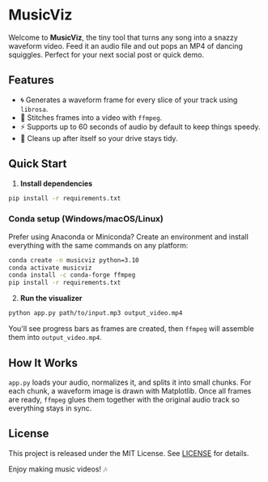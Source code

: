# MusicViz

Welcome to **MusicViz**, the tiny tool that turns any song into a snazzy waveform video. Feed it an audio file and out pops an MP4 of dancing squiggles. Perfect for your next social post or quick demo.

## Features

- 🌀 Generates a waveform frame for every slice of your track using `librosa`.
- 🎥 Stitches frames into a video with `ffmpeg`.
- ⚡ Supports up to 60 seconds of audio by default to keep things speedy.
- 🧹 Cleans up after itself so your drive stays tidy.

## Quick Start

1. **Install dependencies**

```bash
pip install -r requirements.txt
```

### Conda setup (Windows/macOS/Linux)

Prefer using Anaconda or Miniconda? Create an environment and install everything
with the same commands on any platform:

```bash
conda create -n musicviz python=3.10
conda activate musicviz
conda install -c conda-forge ffmpeg
pip install -r requirements.txt
```

2. **Run the visualizer**

```bash
python app.py path/to/input.mp3 output_video.mp4
```

You'll see progress bars as frames are created, then `ffmpeg` will assemble them into `output_video.mp4`.

## How It Works

`app.py` loads your audio, normalizes it, and splits it into small chunks. For each chunk, a waveform image is drawn with Matplotlib. Once all frames are ready, `ffmpeg` glues them together with the original audio track so everything stays in sync.

## License

This project is released under the MIT License. See [LICENSE](LICENSE) for details.

Enjoy making music videos! 🎶
